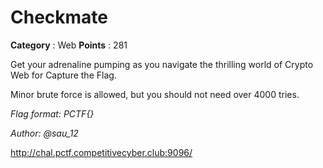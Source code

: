 # Checkmate

**Category** : Web
**Points** : 281

Get your adrenaline pumping as you navigate the thrilling world of Crypto Web for Capture the Flag.

Minor brute force is allowed, but you should not need over 4000 tries.

*Flag format: PCTF{}*

*Author: @sau_12*

http://chal.pctf.competitivecyber.club:9096/



